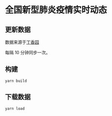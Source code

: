 # 全国新型肺炎疫情实时动态

## 更新数据

数据来源于[丁香园](https://3g.dxy.cn/newh5/view/pneumonia?scene=2&clicktime=1579579384&enterid=1579579384&from=timeline&isappinstalled=0)

每隔 10 分钟同步一次。

## 构建

```
yarn build
```

## 下载数据

```
yarn load
```
